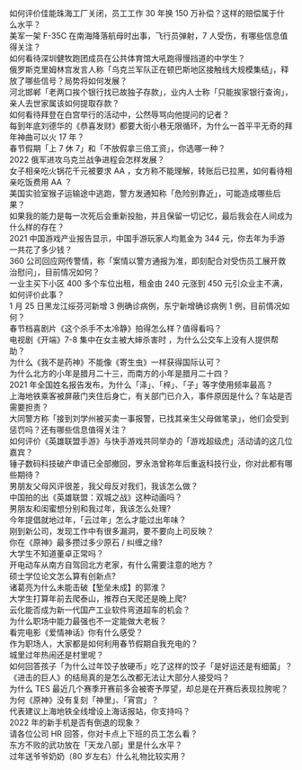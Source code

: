 如何评价佳能珠海工厂关闭，员工工作 30 年换 150 万补偿？这样的赔偿属于什么水平？  
美军一架 F-35C 在南海降落航母时出事，飞行员弹射，7 人受伤，有哪些信息值得关注？  
如何看待深圳健牧跑团成员在公共体育馆大吼跑得慢挡道的中学生？  
俄罗斯克里姆林宫发言人称「乌克兰军队正在顿巴斯地区接触线大规模集结」，释放了哪些信号？局势将如何发展？  
河北邯郸「老两口挨个银行找已故独子存款」，业内人士称「只能挨家银行查询」，亲人去世家属该如何提取存款？  
如何看待拜登在白宫举行的活动中，公然辱骂向他提问的记者？  
每到年底刘德华的《恭喜发财》都要大街小巷无限循环，为什么一首平平无奇的拜年神曲可以火 17 年？  
春节假期「上 7 休 7」和「不放假拿三倍工资」，你选哪一种？  
2022 俄军进攻乌克兰战争进程会怎样发展？  
女子相亲吃火锅花千元被要求 AA ，女方称不能理解，转账后已拉黑，如何看待相亲吃饭费用 AA ？  
美国实验室猴子运输途中逃跑，警方发通知称「危险别靠近」，可能造成哪些后果？  
如果我的能力是每一次死后会重新投胎，并且保留一切记忆，最后我会在人间成为什么样的存在？  
2021 中国游戏产业报告显示，中国手游玩家人均氪金为 344 元，你去年为手游一共花了多少钱？  
360 公司回应网传警情，称「案情以警方通报为准，即刻配合对受伤员工展开救治慰问」，目前情况如何？  
一业主买下小区 400 多个车位出租，租金由 240 元涨到 450 元引众业主不满，如何评价此事？  
1 月 25 日黑龙江绥芬河新增 3 例确诊病例，东宁新增确诊病例 1 例，目前情况如何？  
春节档喜剧片《这个杀手不太冷静》拍得怎么样？值得看吗？  
电视剧《开端》7-8 集中在女主被大婶杀害时 ，为什么公交车上没有人提供帮助？  
为什么《我不是药神》不能像《寄生虫》一样获得国际认可？  
为什么北方的小年是腊月二十三，而南方的小年是腊月二十四？  
2021 年全国姓名报告发布，为什么「泽」、「梓」、「子」等字使用频率最高？  
上海地铁乘客被屏蔽门夹住后身亡，有关部门已介入，事件原因是什么？车站是否需要担责？  
大同警方称「接到刘学州被买卖一事报警，已找其亲生父母做笔录」，他们会受到惩罚吗？还有哪些信息值得关注？  
如何评价《英雄联盟手游》与快手游戏共同举办的「游戏超级虎」活动请的这几位嘉宾？  
锤子数码科技破产申请已全部撤回，罗永浩曾称年后重返科技行业，你对此都有哪些期待？  
男朋友父母风评很差，我父母反对我们，我该怎么做？  
中国拍的出《英雄联盟：双城之战》这种动画吗？  
男朋友和闺蜜想分别和我过年，我该怎么处理?  
今年提倡就地过年，「云过年」怎么才能过出年味？  
刚到新公司，发现工作中有很多漏洞，要不要向上司反映？  
你在《原神》最多攒过多少原石 / 纠缠之缘?  
大学生不知道董卓正常吗？  
开电动车从南方自驾回北方老家，有什么需要注意的地方？  
硕士学位论文怎么算有创新点?  
诸葛亮为什么未能击破【堑垒未成】的郭淮？  
大学生打算年前去爬泰山，推荐白天爬还是晚上爬?  
云化能否成为新一代国产工业软件弯道超车的机会？  
为什么职场中能力最强也不一定能做大老板？  
看完电影《爱情神话》你有什么感受？  
作为职场人，大家都是如何利用春节假期自我充电的？  
城里过年热闹还是村里呢？  
如何回答孩子「为什么过年饺子放硬币」吃了这样的饺子「是好运还是有细菌」？  
《进击的巨人》的结局真的是怎么改都无法让大部分人接受吗？  
为什么 TES 最近几个赛季开赛前多会被寄予厚望，却总是在开赛后表现拉胯呢？  
为何《原神》没有复刻「神里」、「宵宫」？  
代表建议上海地铁全线增设上海话报站，你支持吗？  
2022 年的新手机是否有倒退的现象？  
请各位公司 HR 回答，你对卡点上下班的员工怎么看？  
东方不败的武功放在「天龙八部」里是什么水平？  
过年送爷爷奶奶（80 岁左右）什么礼物比较实用？  
